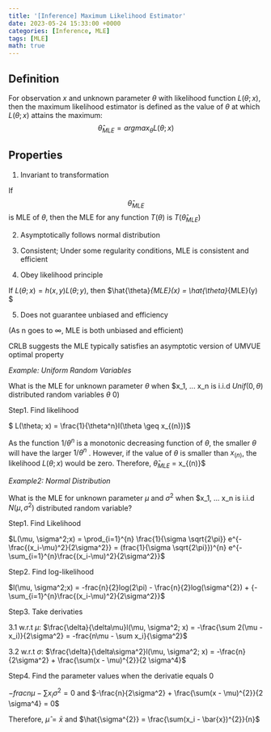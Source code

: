 ```yaml
---
title: '[Inference] Maximum Likelihood Estimator'
date: 2023-05-24 15:33:00 +0000
categories: [Inference, MLE]
tags: [MLE]
math: true
---
```


## Definition
For observation $x$ and unknown parameter $\theta$ with likelihood function $L(\theta;x)$, then the maximum likelihood estimator is defined as the value of $\theta$ at which $L(\theta;x)$ attains the maximum: $$\hat{\theta}_{MLE} = argmax_{\theta}L(\theta; x)$$

## Properties
1. Invariant to transformation

If $$\hat{\theta}_{MLE}$$ is MLE of $\theta$, then the MLE for any function $T(\theta)$ is $T(\hat{\theta}_{MLE})$

2. Asymptotically follows normal distribution 

3. Consistent; Under some regularity conditions, MLE is consistent and efficient

4. Obey likelihood principle

If $L(\theta;x) = h(x,y)L(\theta;y)$, then $\hat{\theta}_{MLE}(x) = \hat{\theta}_{MLE}(y) $

5. Does not guarantee unbiased and efficiency 

(As n goes to $\infty$, MLE is both unbiased and efficient)

CRLB suggests the MLE typically satisfies an asymptotic version of UMVUE optimal property


*Example: Uniform Random Variables*

What is the MLE for unknown parameter $\theta$ when $x_1, ... x_n is i.i.d $Unif(0, \theta)$ distributed random variables $\theta \> 0)$


Step1. Find likelihood 

$ L(\theta; x) = \frac{1}{\theta^n}I(\theta \geq x_{(n)})$


As the function $1/\theta^n$ is a monotonic decreasing function of $\theta$, the smaller $\theta$ will have the larger $1/\theta^n$ . However, if the value of $\theta$ is smaller than $x_{(n)}$, the likelihood $L(\theta; x)$ would be zero. Therefore, $\hat{\theta}_{MLE}$ = x_{(n)}$

*Example2: Normal Distribution*

What is the MLE for unknown parameter $\mu$ and $\sigma^{2}$ when $x_1, ... x_n is i.i.d $N(\mu, \sigma^{2})$ distributed random variable?


Step1. Find Likelihood

$L(\mu, \sigma^2;x) = \prod_{i=1}^{n} \frac{1}{\sigma \sqrt{2\pi}} e^{-\frac{(x_i-\mu)^2}{2\sigma^2}}
= (frac{1}{\sigma \sqrt{2\pi}})^{n} e^{-\sum_{i=1}^{n}\frac{(x_i-\mu)^2}{2\sigma^2}}$

Step2. Find log-likelihood

$l(\mu, \sigma^2;x) = -frac{n}{2}log(2\pi) - \frac{n}{2}log(\sigma^{2}) + {-\sum_{i=1}^{n}\frac{(x_i-\mu)^2}{2\sigma^2}}$


Step3. Take derivaties


3.1 w.r.t $\mu$: $\frac{\delta}{\delta\mu}l(\mu, \sigma^2; x) = -\frac{\sum 2(\mu - x_i)}{2\sigma^2} = -frac{n\mu - \sum x_i}{\sigma^2}$

3.2 w.r.t $\sigma$: $\frac{\delta}{\delta\sigma^2}l(\mu, \sigma^2; x) = -\frac{n}{2\sigma^2} + \frac{\sum(x - \mu)^{2}}{2 \sigma^4}$

Step4. Find the parameter values when the derivatie equals 0 

$-frac{n\mu - \sum x_i}{\sigma^2} = 0$ and $-\frac{n}{2\sigma^2} + \frac{\sum(x - \mu)^{2}}{2 \sigma^4} = 0$

Therefore, $\hat{\mu} = \bar{x}$ and $\hat{\sigma^{2}} = \frac{\sum(x_i - \bar{x})^{2}}{n}$






